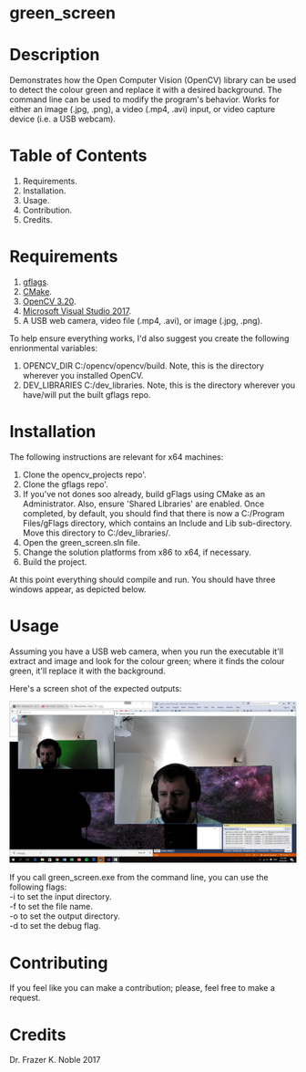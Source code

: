 # green_screen

# Description

Demonstrates how the Open Computer Vision (OpenCV) library can be used to detect the colour green and replace it with a desired background. The command line can be used to modify the program's behavior. Works for either an image (.jpg, .png), a video (.mp4, .avi) input, or video capture device (i.e. a USB webcam).

# Table of Contents

1. Requirements.
1. Installation.
1. Usage.
1. Contribution.
1. Credits.

# Requirements

1. [gflags](https://github.com/gflags/gflags).
1. [CMake](https://cmake.org/).
1. [OpenCV 3.20](http://opencv.org/).
1. [Microsoft Visual Studio 2017](https://www.visualstudio.com/).
1. A USB web camera, video file (.mp4, .avi), or image (.jpg, .png).

To help ensure everything works, I'd also suggest you create the following enrionmental variables:
1. OPENCV_DIR C:/opencv/opencv/build. Note, this is the directory wherever you installed OpenCV.
1. DEV_LIBRARIES C:/dev_libraries. Note, this is the directory wherever you have/will put the built gflags repo.

# Installation

The following instructions are relevant for x64 machines:

1. Clone the opencv_projects repo'.
1. Clone the gflags repo'.
1. If you've not dones soo already, build gFlags using CMake as an Administrator. Also, ensure 'Shared Libraries' are enabled. Once completed, by default, you should find that there is now a C:/Program Files/gFlags directory, which contains an Include and Lib sub-directory. Move this directory to C:/dev_libraries/.
1. Open the green_screen.sln file.
1. Change the solution platforms from x86 to x64, if necessary.
1. Build the project.

At this point everything should compile and run. You should have three windows appear, as depicted below.

# Usage

Assuming you have a USB web camera, when you run the executable it'll extract and image and look for the colour green; where it finds the colour green, it'll replace it with the background.

Here's a screen shot of the expected outputs:

![Example](./data/output/screenshot.png)

If you call green_screen.exe from the command line, you can use the following flags:  
-i to set the input directory.  
-f to set the file name.  
-o to set the output directory.  
-d to set the debug flag.  

# Contributing

If you feel like you can make a contribution; please, feel free to make a request.

# Credits

Dr. Frazer K. Noble 2017

